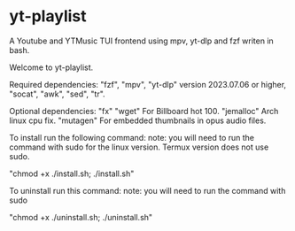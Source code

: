 # yt-playlist
A Youtube and YTMusic TUI frontend using mpv, yt-dlp and fzf writen in bash.

Welcome to yt-playlist.

Required dependencies: "fzf", "mpv", "yt-dlp" version 2023.07.06 or higher, "socat", "awk", "sed", "tr".

Optional dependencies: "fx" "wget" For Billboard hot 100. "jemalloc" Arch linux cpu fix. "mutagen" For embedded thumbnails in opus audio files.

To install run the following command: 
note: you will need to run the command with sudo for the linux version. Termux version does not use sudo.

"chmod +x ./install.sh; ./install.sh"

To uninstall run this command:
note: you will need to run the command with sudo

"chmod +x ./uninstall.sh; ./uninstall.sh"
